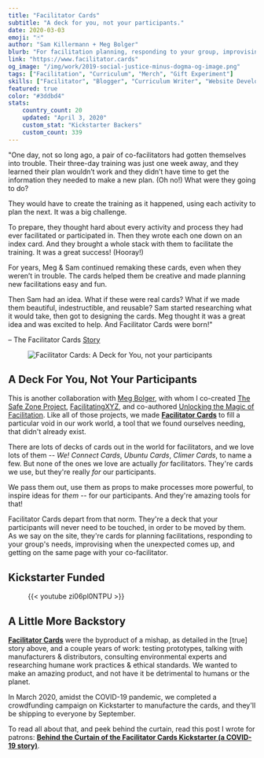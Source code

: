 ```yaml
---
title: "Facilitator Cards"
subtitle: "A deck for you, not your participants."
date: 2020-03-03
emoji: "🃏"
author: "Sam Killermann + Meg Bolger"
blurb: "For facilitation planning, responding to your group, improvising when the unexpected comes up, and getting on the same page as your co-facilitator."
link: "https://www.facilitator.cards"
og_image: "/img/work/2019-social-justice-minus-dogma-og-image.png"
tags: ["Facilitation", "Curriculum", "Merch", "Gift Experiment"]
skills: ["Facilitator", "Blogger", "Curriculum Writer", "Website Developer", "Designer", "Videographer"]
featured: true
color: "#3ddbd4"
stats:
    country_count: 20
    updated: "April 3, 2020"
    custom_stat: "Kickstarter Backers"
    custom_count: 339
---
```


"One day, not so long ago, a pair of co-facilitators had gotten themselves into trouble. Their three-day training was just one week away, and they learned their plan wouldn’t work and they didn’t have time to get the information they needed to make a new plan. (Oh no!) What were they going to do?‌

They would have to create the training as it happened, using each activity to plan the next. It was a big challenge.

To prepare, they thought hard about every activity and process they had ever facilitated or participated in. Then they wrote each one down on an index card. And they brought a whole stack with them to facilitate the training. It was a great success! (Hooray!)

For years, Meg & Sam continued remaking these cards, even when they weren’t in trouble. The cards helped them be creative and made planning new facilitations easy and fun.

Then Sam had an idea. What if these were real cards? What if we made them beautiful, indestructible, and reusable? Sam started researching what it would take, then got to designing the cards. Meg thought it was a great idea and was excited to help. And Facilitator Cards were born!"

– The Facilitator Cards [Story](https://www.facilitator.cards/story/)

<figure class="work--sample work-shadow"><img alt="Facilitator Cards: A Deck for You, not your participants" src="/img/work/2020-facilitator-cards-og-image.png" class="ultra-wide"></figure>

## A Deck For You, Not Your Participants

This is another collaboration with [Meg Bolger](https://megbolger.com), with whom I co-created [The Safe Zone Project](https://thesafezoneproject.com), [FacilitatingXYZ](http://facilitating.xyz), and co-authored [Unlocking the Magic of Facilitation](http://facilitationmagic.com). Like all of those projects, we made [**Facilitator Cards**](https://www.facilitator.cards) to fill a particular void in our work world, a tool that we found ourselves needing, that didn't already exist.

There are lots of decks of cards out in the world for facilitators, and we love lots of them -- _We! Connect Cards_, _Ubuntu Cards_, _Climer Cards_, to name a few. But none of the ones we love are actually _for_ facilitators. They're cards we use, but they're really _for_ our participants. 

We pass them out, use them as props to make processes more powerful, to inspire ideas for _them_ -- for our participants. And they're amazing tools for that!

Facilitator Cards depart from that norm. They're a deck that your participants will never need to be touched, in order to be moved by them. As we say on the site, they're cards for planning facilitations, responding to your group's needs, improvising when the unexpected comes up, and getting on the same page with your co-facilitator.

## Kickstarter Funded

<figure class="work--sample video ultra-wide">{{< youtube zi06pl0NTPU >}}</figure>

## A Little More Backstory

[**Facilitator Cards**](https://www.facilitator.cards) were the byproduct of a mishap, as detailed in the [true] story above, and a couple years of work: testing prototypes, talking with manufacturers & distributors, consulting environmental experts and researching humane work practices & ethical standards. We wanted to make an amazing product, and not have it be detrimental to humans or the planet.

In March 2020, amidst the COVID-19 pandemic, we completed a crowdfunding campaign on Kickstarter to manufacture the cards, and they'll be shipping to everyone by September.

To read all about that, and peek behind the curtain, read this post I wrote for patrons: [**Behind the Curtain of the Facilitator Cards Kickstarter (a COVID-19 story)**](https://www.patreon.com/posts/behind-curtain-35428440).